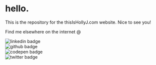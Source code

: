 # hello.

This is the repository for the thisIsHollyJ.com website. Nice to see you!

Find me elsewhere on the internet @

<div><img src="https://img.shields.io/badge/LinkedIn-0077B5?style=for-the-badge&logo=linkedin&logoColor=white" alt="linkedin badge" title="linkedin badge" /> </div>

<div><img src="https://img.shields.io/badge/GitHub-100000?style=for-the-badge&logo=github&logoColor=white" alt="github badge" title="github badge" /></div>
<div><img src="https://img.shields.io/badge/Codepen-000000?style=for-the-badge&logo=codepen&logoColor=white" alt="codepen badge" title="codepen badge"/></div>
<div><img src="https://img.shields.io/badge/Twitter-1DA1F2?style=for-the-badge&logo=twitter&logoColor=white" alt="twitter badge" title="twitter badge"/></div>
